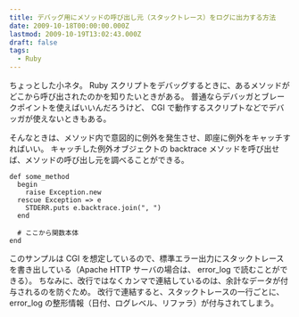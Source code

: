 ```yaml
---
title: デバッグ用にメソッドの呼び出し元（スタックトレース）をログに出力する方法
date: 2009-10-18T00:00:00.000Z
lastmod: 2009-10-19T13:02:43.000Z
draft: false
tags:
  - Ruby
---
```


ちょっとした小ネタ。 Ruby スクリプトをデバッグするときに、あるメソッドがどこから呼び出されたのかを知りたいときがある。 普通ならデバッガとブレークポイントを使えばいいんだろうけど、 CGI で動作するスクリプトなどでデバッガが使えないときもある。

そんなときは、メソッド内で意図的に例外を発生させ、即座に例外をキャッチすればいい。 キャッチした例外オブジェクトの backtrace メソッドを呼び出せば、メソッドの呼び出し元を調べることができる。

```
def some_method
  begin
    raise Exception.new
  rescue Exception => e
    STDERR.puts e.backtrace.join(", ")
  end

  # ここから関数本体
end
```

このサンプルは CGI を想定しているので、標準エラー出力にスタックトレースを書き出している（Apache HTTP サーバの場合は、 error\_log で読むことができる）。 ちなみに、改行ではなくカンマで連結しているのは、余計なデータが付与されるのを防ぐため。 改行で連結すると、スタックトレースの一行ごとに、 error\_log の整形情報（日付、ログレベル、リファラ）が付与されてしまう。
